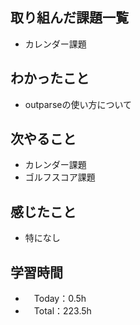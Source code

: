 ## 取り組んだ課題一覧
- カレンダー課題

## わかったこと
- outparseの使い方について

## 次やること
- カレンダー課題
- ゴルフスコア課題

## 感じたこと
- 特になし

## 学習時間
- 　Today：0.5h
- 　Total：223.5h